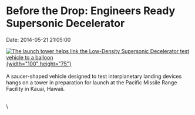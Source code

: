 Before the Drop: Engineers Ready Supersonic Decelerator
=======================================================

Date: 2014-05-21 21:05:00

[![The launch tower helps link the Low-Density Supersonic Decelerator
test vehicle to a
balloon](http://www.jpl.nasa.gov/images/mars/20140521/ldsd20140521-226.jpg){width="100"
height="75"}](http://www.jpl.nasa.gov/news/news.cfm?release=2014-159&rn=news.xml&rst=4154)\
\
A saucer-shaped vehicle designed to test interplanetary landing devices
hangs on a tower in preparation for launch at the Pacific Missile Range
Facility in Kauai, Hawaii.

\
\
